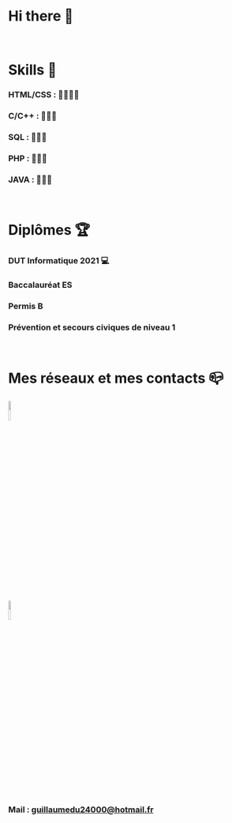 # Hi there 👋

</br>


# Skills 🔩
### HTML/CSS : 💪💪💪💪
### C/C++ : 💪💪💪
### SQL : 💪💪💪
### PHP : 💪💪💪
### JAVA : 💪💪💪

</br>


# Diplômes 🏆
### DUT Informatique 2021 💻
### Baccalauréat ES 
### Permis B 
### Prévention et secours civiques de niveau 1

</br>

# Mes réseaux et mes contacts 📪


<a href="https://www.linkedin.com/in/guillaume-coulaud-123a57197/"><img src="https://upload.wikimedia.org/wikipedia/commons/thumb/c/ca/LinkedIn_logo_initials.png/600px-LinkedIn_logo_initials.png" width="10%"></a><p>          </p><a href="https://coulaud-guillaume-portfolio.000webhostapp.com/VF.php"><img src="https://brandeps.com/logo-download/A/Adobe-Portfolio-logo-vector-01.svg" width="10%"></a>

### Mail : guillaumedu24000@hotmail.fr



<!--
**Guillaume-COULAUD/Guillaume-COULAUD** is a ✨ _special_ ✨ repository because its `README.md` (this file) appears on your GitHub profile.
Here are some ideas to get you started:

- 🔭 I’m currently working on ...
- 🌱 I’m currently learning ...
- 👯 I’m looking to collaborate on ...
- 🤔 I’m looking for help with ...
- 💬 Ask me about ...
- 📫 How to reach me: ...
- 😄 Pronouns: ...
- ⚡ Fun fact: ...
-->
